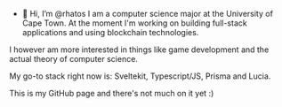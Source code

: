 - 👋 Hi, I’m @rhatos
I am a computer science major at the University of Cape Town. At the moment I'm working on building full-stack applications and using blockchain technologies.

I however am more interested in things like game development and the actual theory of computer science. 

My go-to stack right now is: Sveltekit, Typescript/JS, Prisma and Lucia.

This is my GitHub page and there's not much on it yet :)

<!---
rhatos/rhatos is a ✨ special ✨ repository because its `README.md` (this file) appears on your GitHub profile.
You can click the Preview link to take a look at your changes.
--->

